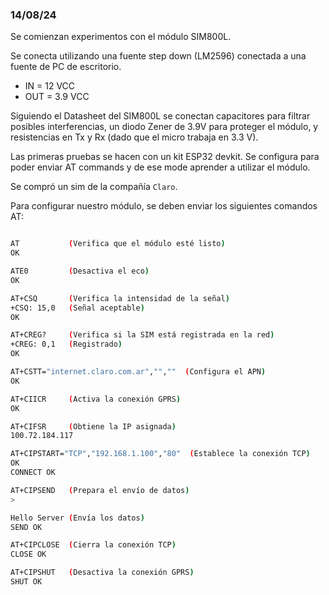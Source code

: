 ### 14/08/24

Se comienzan experimentos con el módulo SIM800L.

Se conecta utilizando una fuente step down (LM2596) conectada a una fuente de PC de escritorio.

* IN = 12 VCC
* OUT = 3.9 VCC

Siguiendo el Datasheet del SIM800L se conectan capacitores para filtrar posibles interferencias, un diodo Zener de 3.9V para proteger el módulo, y resistencias en Tx y Rx (dado que el micro trabaja en 3.3 V).

Las primeras pruebas se hacen con un kit ESP32 devkit. Se configura para poder enviar AT commands y de ese mode aprender a utilizar el módulo.

Se compró un sim de la compañía `Claro`.

Para configurar nuestro módulo, se deben enviar los siguientes comandos AT:

```bash

AT           (Verifica que el módulo esté listo)
OK

ATE0         (Desactiva el eco)
OK

AT+CSQ       (Verifica la intensidad de la señal)
+CSQ: 15,0   (Señal aceptable)
OK

AT+CREG?     (Verifica si la SIM está registrada en la red)
+CREG: 0,1   (Registrado)
OK

AT+CSTT="internet.claro.com.ar","",""  (Configura el APN)
OK

AT+CIICR     (Activa la conexión GPRS)
OK

AT+CIFSR     (Obtiene la IP asignada)
100.72.184.117

AT+CIPSTART="TCP","192.168.1.100","80"  (Establece la conexión TCP)
OK
CONNECT OK

AT+CIPSEND   (Prepara el envío de datos)
>

Hello Server (Envía los datos)
SEND OK

AT+CIPCLOSE  (Cierra la conexión TCP)
CLOSE OK

AT+CIPSHUT   (Desactiva la conexión GPRS)
SHUT OK

```